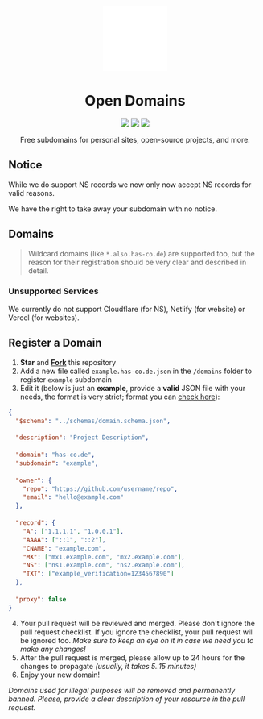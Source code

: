 <p align="center"><img src="https://raw.githubusercontent.com/has-co-de/.github/main/has-co.de.png" height="128"></p>
<h1 align="center">Open Domains</h1>

<p align="center">
  <a href="https://github.com/has-co-de/register/tree/main/domains"><img src="https://img.shields.io/github/directory-file-count/has-co-de/register/domains?label=domains&style=for-the-badge&type=file"></a>
  <a href="https://github.com/has-co-de/register/issues"><img src="https://img.shields.io/github/issues-raw/has-co-de/register?label=issues&style=for-the-badge"></a>
  <a href="https://github.com/has-co-de/register/pulls"><img src="https://img.shields.io/github/issues-pr-raw/has-co-de/register?label=pull%20requests&style=for-the-badge"></a>
</p>

<p align="center">Free subdomains for personal sites, open-source projects, and more.</p>

## Notice

While we do support NS records we now only now accept NS records for valid reasons.

We have the right to take away your subdomain with no notice.

## Domains

> Wildcard domains (like `*.also.has-co.de`) are supported too, but the reason for their registration should be very clear and described in detail.

### Unsupported Services

We currently do not support Cloudflare (for NS), Netlify (for website) or Vercel (for websites).

## Register a Domain

1. **Star** and **[Fork](https://github.com/has-co-de/register/fork)** this repository
2. Add a new file called `example.has-co.de.json` in the `/domains` folder to register `example` subdomain
3. Edit it (below is just an **example**, provide a **valid** JSON file with your needs, the format is very strict; format you can [check here](https://jsonlint.com)):

```json
{
  "$schema": "../schemas/domain.schema.json",

  "description": "Project Description",

  "domain": "has-co.de",
  "subdomain": "example",

  "owner": {
    "repo": "https://github.com/username/repo",
    "email": "hello@example.com"
  },

  "record": {
    "A": ["1.1.1.1", "1.0.0.1"],
    "AAAA": ["::1", "::2"],
    "CNAME": "example.com",
    "MX": ["mx1.example.com", "mx2.example.com"],
    "NS": ["ns1.example.com", "ns2.example.com"],
    "TXT": ["example_verification=1234567890"]
  },

  "proxy": false
}
```

4. Your pull request will be reviewed and merged. Please don't ignore the pull request checklist. If you ignore the checklist, your pull request will be ignored too. _Make sure to keep an eye on it in case we need you to make any changes!_
5. After the pull request is merged, please allow up to 24 hours for the changes to propagate _(usually, it takes 5..15 minutes)_
6. Enjoy your new domain!

*Domains used for illegal purposes will be removed and permanently banned. Please, provide a clear description of your resource in the pull request.*
